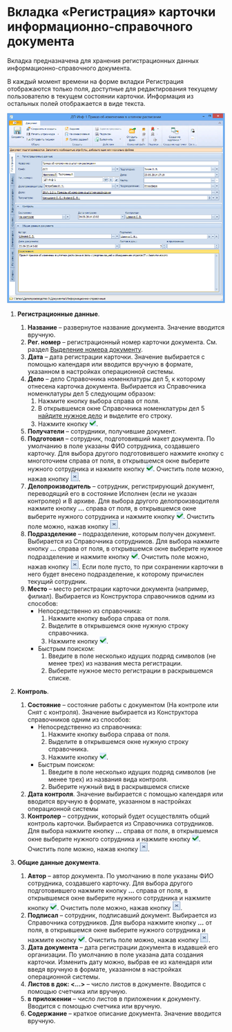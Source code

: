 # Вкладка «Регистрация» карточки информационно-справочного документа

Вкладка предназначена для хранения регистрационных данных информационно-справочного документа.

В каждый момент времени на форме вкладки Регистрация отображаются только поля, доступные для редактирования текущему пользователю в текущем состоянии карточки. Информация из остальных полей отображается в виде текста.

![Вкладка «Регистрация» карточки информационно-справочного документа](img/Card_DocBackground_Tab_Registration.png "Вкладка «Регистрация» карточки информационно-справочного документа")

1. **Регистрационные данные**.
   1. **Название** – развернутое название документа. Значение вводится вручную.
   2. **Рег. номер** – регистрационный номер карточки документа. См. раздел [Выделение номера документу](Selection_Numbers_Document.md).
   3. **Дата** – дата регистрации карточки. Значение  выбирается с помощью календаря или вводится вручную в формате, указанном в настройках операционной системы.
   4. **Дело** – дело Справочника номенклатуры дел 5, к которому отнесена карточка документа. Выбирается из Справочника номенклатуры дел 5 следующим образом:
      1. Нажмите кнопку выбора справа от поля.
      2. В открывшемся окне Справочника номенклатуры дел 5 [найдите нужное дело](Search_Case.md) и выделите его строку.
      3. Нажмите кнопку ![](img/Buttons/Select.png). 
   5. **Получатели** – сотрудники, получившие документ.
   6. **Подготовил** – сотрудник, подготовивший макет документа. По умолчанию в поле указаны ФИО сотрудника, создавшего карточку. Для выбора другого подготовившего нажмите кнопку с многоточием справа от поля, в открывшемся окне выберите нужного сотрудника и нажмите кнопку ![](img/Buttons/Select.png). Очистить поле можно, нажав кнопку ![](img/Buttons/Delet.png).
   7. **Делопроизводитель** – сотрудник, регистрирующий документ, переводящий его в состояние Исполнен (если не указан контролер) и В архиве. Для выбора другого делопроизводителя нажмите кнопку **…** справа от поля, в открывшемся окне выберите нужного сотрудника и нажмите кнопку ![](img/Buttons/Select.png). Очистить поле можно, нажав кнопку ![](img/Buttons/Delet.png).
   8. **Подразделение** – подразделение, которым получен документ. Выбирается из Справочника сотрудников. Для выбора нажмите кнопку **…** справа от поля, в открывшемся окне выберите нужное подразделение и нажмите кнопку ![](img/Buttons/Select.png). Очистить поле можно, нажав кнопку ![](img/Buttons/Delet.png). Если поле пусто, то при сохранении карточки в него будет внесено подразделение, к которому причислен текущий сотрудник.
   9. **Место** – место регистрации карточки документа (например, филиал). Выбирается из Конструктора справочников одним из способов: 
      - Непосредственно из справочника: 
        1. Нажмите кнопку выбора справа от поля.
        2. Выделите в открывшемся окне нужную строку справочника.
        3. Нажмите кнопку ![](img/Buttons/Select.png).
      - Быстрым поиском: 
        1. Введите в поле несколько идущих подряд символов (не менее трех) из названия места регистрации.
        2. Выберите нужное место регистрации в раскрывшемся списке.

2. **Контроль**.

   1. **Состояние** – состояние работы с документом (На контроле или Снят с контроля). Значение выбирается из Конструктора справочников одним из способов: 
      - Непосредственно из справочника: 
        1. Нажмите кнопку выбора справа от поля.
        2. Выделите в открывшемся окне нужную строку справочника.
        3. Нажмите кнопку ![](img/Buttons/Select.png).
      - Быстрым поиском: 
        1. Введите в поле несколько идущих подряд символов (не менее трех) из названия вида контроля.
        2. Выберите нужный вид в раскрывшемся списке
   2. **Дата контроля**. Значение выбирается с помощью календаря или вводится вручную в формате, указанном в настройках операционной системы 
   3. **Контролер** – сотрудник, который будет осуществлять общий контроль карточки. Выбирается из Справочника сотрудников. Для выбора нажмите кнопку **…** справа от поля, в открывшемся окне выберите нужного сотрудника и нажмите кнопку ![](img/Buttons/Select.png). Очистить поле можно, нажав кнопку ![](img/Buttons/Delet.png).

3. **Общие данные документа**.
   1. **Автор** – автор документа. По умолчанию в поле указаны ФИО сотрудника, создавшего карточку. Для выбора другого подготовившего нажмите кнопку **…** справа от поля, в открывшемся окне выберите нужного сотрудника и нажмите кнопку ![](img/Buttons/Select.png). Очистить поле можно, нажав кнопку ![](img/Buttons/Delet.png).
   2. **Подписал** – сотрудник, подписавший документ. Выбирается из Справочника сотрудников. Для выбора нажмите кнопку **…** от поля, в открывшемся окне выберите нужного сотрудника и нажмите кнопку ![](img/Buttons/Select.png). Очистить поле можно, нажав кнопку ![](img/Buttons/Delet.png).
   3. **Дата документа** – дата регистрации документа в издавшей его организации. По умолчанию в поле указана дата создания карточки. Изменить дату можно, выбрав ее из календаря или введя вручную в формате, указанном в настройках операционной системы.
   4. **Листов в док: <...>** – число листов в документе. Вводится с помощью счетчика или вручную.
   5. **в приложении** – число листов в приложении к документу. Вводится с помощью счетчика или вручную.
   6. **Содержание** – краткое описание документа. Значение вводится вручную.

